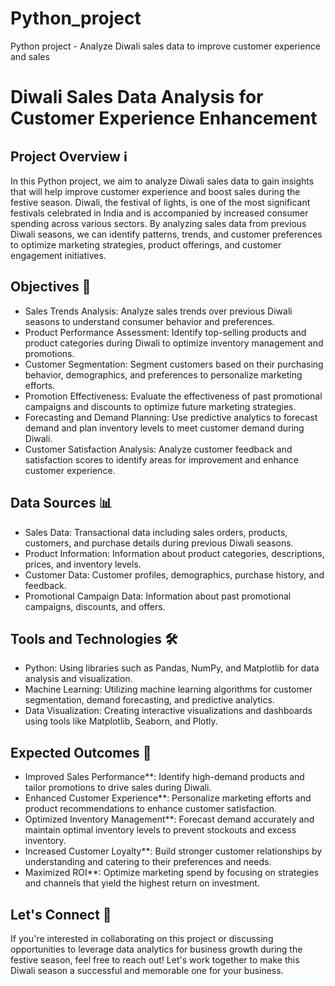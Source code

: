 # Python_project
Python project - Analyze Diwali sales data to improve customer experience and sales
# Diwali Sales Data Analysis for Customer Experience Enhancement

## Project Overview ℹ️

In this Python project, we aim to analyze Diwali sales data to gain insights that will help improve customer experience and boost sales during the festive season. Diwali, the festival of lights, is one of the most significant festivals celebrated in India and is accompanied by increased consumer spending across various sectors. By analyzing sales data from previous Diwali seasons, we can identify patterns, trends, and customer preferences to optimize marketing strategies, product offerings, and customer engagement initiatives.

## Objectives 🎯

- Sales Trends Analysis: Analyze sales trends over previous Diwali seasons to understand consumer behavior and preferences.
- Product Performance Assessment: Identify top-selling products and product categories during Diwali to optimize inventory management and promotions.
- Customer Segmentation: Segment customers based on their purchasing behavior, demographics, and preferences to personalize marketing efforts.
- Promotion Effectiveness: Evaluate the effectiveness of past promotional campaigns and discounts to optimize future marketing strategies.
- Forecasting and Demand Planning: Use predictive analytics to forecast demand and plan inventory levels to meet customer demand during Diwali.
- Customer Satisfaction Analysis: Analyze customer feedback and satisfaction scores to identify areas for improvement and enhance customer experience.

## Data Sources 📊

- Sales Data: Transactional data including sales orders, products, customers, and purchase details during previous Diwali seasons.
- Product Information: Information about product categories, descriptions, prices, and inventory levels.
- Customer Data: Customer profiles, demographics, purchase history, and feedback.
- Promotional Campaign Data: Information about past promotional campaigns, discounts, and offers.

## Tools and Technologies 🛠️

- Python: Using libraries such as Pandas, NumPy, and Matplotlib for data analysis and visualization.
- Machine Learning: Utilizing machine learning algorithms for customer segmentation, demand forecasting, and predictive analytics.
- Data Visualization: Creating interactive visualizations and dashboards using tools like Matplotlib, Seaborn, and Plotly.

## Expected Outcomes 🌟

- Improved Sales Performance**: Identify high-demand products and tailor promotions to drive sales during Diwali.
- Enhanced Customer Experience**: Personalize marketing efforts and product recommendations to enhance customer satisfaction.
- Optimized Inventory Management**: Forecast demand accurately and maintain optimal inventory levels to prevent stockouts and excess inventory.
- Increased Customer Loyalty**: Build stronger customer relationships by understanding and catering to their preferences and needs.
- Maximized ROI**: Optimize marketing spend by focusing on strategies and channels that yield the highest return on investment.

## Let's Connect 🤝

If you're interested in collaborating on this project or discussing opportunities to leverage data analytics for business growth during the festive season, feel free to reach out! Let's work together to make this Diwali season a successful and memorable one for your business.

